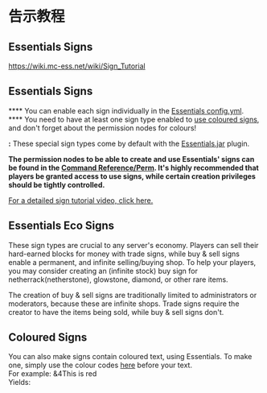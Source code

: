 # 告示教程

## Essentials Signs

https://wiki.mc-ess.net/wiki/Sign_Tutorial

## Essentials Signs

**** You can enable each sign individually in the [Essentials
config.yml][].  
**** You need to have at least one sign type enabled to [use coloured
signs][], and don't forget about the permission nodes for colours!

**:** These special sign types come by default with the
[Essentials.jar][] plugin.

**The permission nodes to be able to create and use Essentials' signs
can be found in the [Command Reference/Perm][]. It's highly recommended
that players be granted access to use signs, while certain creation
privileges should be tightly controlled.**

  
[For a detailed sign tutorial video, click here.][]

<div style="margin: 10px 0px 0px 20px;font-size: 14px;text-align:justify;">
</div>

## Essentials Eco Signs

These sign types are crucial to any server's economy. Players can sell
their hard-earned blocks for money with trade signs, while buy & sell
signs enable a permanent, and infinite selling/buying shop. To help your
players, you may consider creating an (infinite stock) buy sign for
netherrack(netherstone), glowstone, diamond, or other rare items.

The creation of buy & sell signs are traditionally limited to
administrators or moderators, because these are infinite shops. Trade
signs require the creator to have the items being sold, while buy & sell
signs don't.

<div style="margin-top: 20px; margin-left: 20px; font-size:14px; text-align: justify;">
</div>

## Coloured Signs

You can also make signs contain coloured text, using Essentials. To make
one, simply use the colour codes [here][use coloured signs] before your
text.  
For example: &4This is red  
Yields:

  [Essentials config.yml]: http://wiki.mc-ess.net/cfg/
  [use coloured signs]: http://wiki.ess3.net/mc/
  [Essentials.jar]: Command_Reference#Essentials_(Main_Jar) "wikilink"
  [Command Reference/Perm]: Command_Reference/Perm "wikilink"
  [For a detailed sign tutorial video, click here.]: http://www.youtube.com/watch?v=U4xlO-_yQlE
